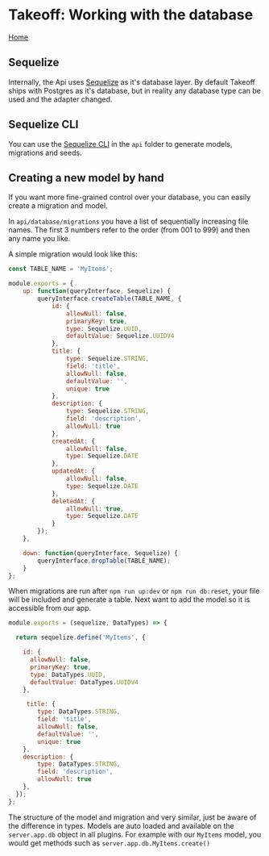 # Takeoff: Working with the database

[Home](../../README.md)

## Sequelize

Internally, the Api uses [Sequelize](http://docs.sequelizejs.com/) as it's database layer.  By default Takeoff ships with Postgres as it's database, but in reality any database type can be used and the adapter changed.

## Sequelize CLI

You can use the [Sequelize CLI](https://github.com/sequelize/cli) in the `api` folder to generate models, migrations and seeds.

## Creating a new model by hand

If you want more fine-grained control over your database, you can easily create a migration and model.

In `api/database/migrations` you have a list of sequentially increasing file names.  The first 3 numbers refer to the order (from 001 to 999) and then any name you like.

A simple migration would look like this:

```js
const TABLE_NAME = 'MyItems';

module.exports = {
    up: function(queryInterface, Sequelize) {
        queryInterface.createTable(TABLE_NAME, {
            id: {
                allowNull: false,
                primaryKey: true,
                type: Sequelize.UUID,
                defaultValue: Sequelize.UUIDV4
            },
            title: {
                type: Sequelize.STRING,
                field: 'title',
                allowNull: false,
                defaultValue: '',
                unique: true
            },
            description: {
                type: Sequelize.STRING,
                field: 'description',
                allowNull: true
            },
            createdAt: {
                allowNull: false,
                type: Sequelize.DATE
            },
            updatedAt: {
                allowNull: false,
                type: Sequelize.DATE
            },
            deletedAt: {
                allowNull: true,
                type: Sequelize.DATE
            }
        });
    },

    down: function(queryInterface, Sequelize) {
        queryInterface.dropTable(TABLE_NAME);
    }
};
```

When migrations are run after `npm run up:dev` or `npm run db:reset`, your file will be included and generate a table.  Next want to add the model so it is accessible from our app.

```js
module.exports = (sequelize, DataTypes) => {

  return sequelize.define('MyItems', {

    id: {
      allowNull: false,
      primaryKey: true,
      type: DataTypes.UUID,
      defaultValue: DataTypes.UUIDV4
    },

     title: {
        type: DataTypes.STRING,
        field: 'title',
        allowNull: false,
        defaultValue: '',
        unique: true
    },
    description: {
        type: DataTypes.STRING,
        field: 'description',
        allowNull: true
    },
  });
};
```

The structure of the model and migration and very similar, just be aware of the difference in types.  Models are auto loaded and available on the `server.app.db` object in all plugins.  For example with our `MyItems` model, you would get methods such as `server.app.db.MyItems.create()`
